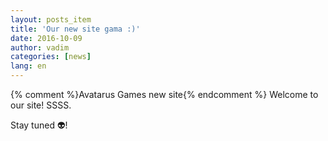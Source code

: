 ```yaml
---
layout: posts_item
title: 'Our new site gama :)'
date: 2016-10-09
author: vadim
categories: [news]
lang: en
---
```


{% comment %}Avatarus Games new site{% endcomment %}
Welcome to our site! SSSS.

Stay tuned :alien:!
